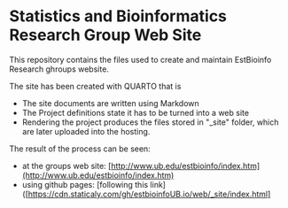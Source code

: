 # Statistics and Bioinformatics Research Group Web Site

This repository contains the files used to create and maintain EstBioinfo Research ghroups website.

The site has been created with QUARTO that is
  - The site documents are written using Markdown
  - The Project definitions state it has to be turned into a web site
  - Rendering the project produces the files stored in "_site" folder, which are later uploaded into the hosting.
  
The result of the process can be seen:
  - at the groups web site: [http://www.ub.edu/estbioinfo/index.htm](http://www.ub.edu/estbioinfo/index.htm)
  - using github pages: [following this link]([https://cdn.staticaly.com/gh/estbioinfoUB.io/web/_site/index.html]


